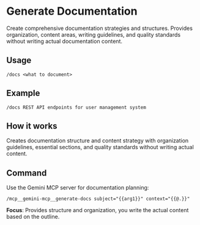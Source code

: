 # Generate Documentation

Create comprehensive documentation strategies and structures. Provides organization, content areas, writing guidelines, and quality standards without writing actual documentation content.

## Usage
`/docs <what to document>`

## Example
`/docs REST API endpoints for user management system`

## How it works
Creates documentation structure and content strategy with organization guidelines, essential sections, and quality standards without writing actual content.

## Command
Use the Gemini MCP server for documentation planning:

```
/mcp__gemini-mcp__generate-docs subject="{{arg1}}" context="{{@.}}"
```

**Focus**: Provides structure and organization, you write the actual content based on the outline.